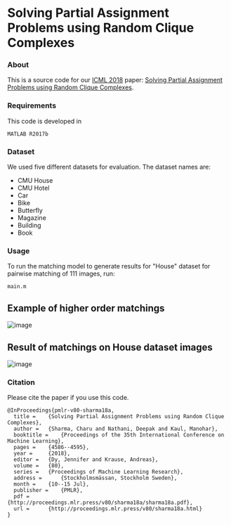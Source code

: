 # Solving Partial Assignment Problems using Random Clique Complexes

### About
This is a source code for our [ICML 2018](https://icml.cc/Conferences/2018) paper: [Solving Partial Assignment Problems using Random Clique Complexes](http://proceedings.mlr.press/v80/sharma18a).

### Requirements
This code is developed in 
```
MATLAB R2017b
```
### Dataset
We used five different datasets for evaluation. The dataset names are:
- CMU House
- CMU Hotel
- Car
- Bike
- Butterfly
- Magazine
- Building
- Book

### Usage
To run the matching model to generate results for "House" dataset for pairwise matching of 111 images, run:
```
main.m
```
## **Example of higher order matchings**
![image](https://user-images.githubusercontent.com/15656698/63844577-170d1c00-c9a6-11e9-927f-99886ea86a21.png)
## **Result of matchings on House dataset images**
![image](https://user-images.githubusercontent.com/15656698/63844422-d2818080-c9a5-11e9-8243-b72977b9e92c.png)

### Citation
Please cite the paper if you use this code.
```
@InProceedings{pmlr-v80-sharma18a,
  title = 	 {Solving Partial Assignment Problems using Random Clique Complexes},
  author = 	 {Sharma, Charu and Nathani, Deepak and Kaul, Manohar},
  booktitle = 	 {Proceedings of the 35th International Conference on Machine Learning},
  pages = 	 {4586--4595},
  year = 	 {2018},
  editor = 	 {Dy, Jennifer and Krause, Andreas},
  volume = 	 {80},
  series = 	 {Proceedings of Machine Learning Research},
  address = 	 {Stockholmsmässan, Stockholm Sweden},
  month = 	 {10--15 Jul},
  publisher = 	 {PMLR},
  pdf = 	 {http://proceedings.mlr.press/v80/sharma18a/sharma18a.pdf},
  url = 	 {http://proceedings.mlr.press/v80/sharma18a.html}
}

```
